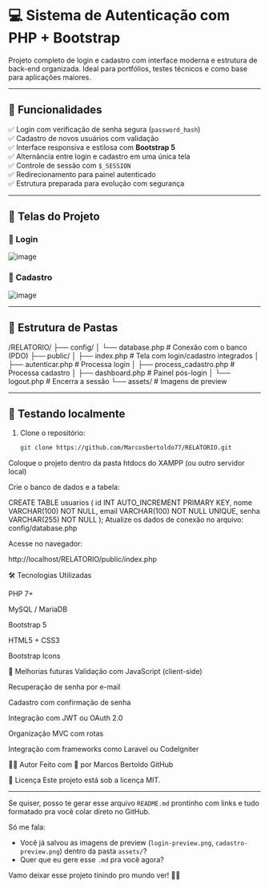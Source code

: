 # 💻 Sistema de Autenticação com PHP + Bootstrap

Projeto completo de login e cadastro com interface moderna e estrutura de back-end organizada. Ideal para portfólios, testes técnicos e como base para aplicações maiores.

---

## 🚀 Funcionalidades

✅ Login com verificação de senha segura (`password_hash`)  
✅ Cadastro de novos usuários com validação  
✅ Interface responsiva e estilosa com **Bootstrap 5**  
✅ Alternância entre login e cadastro em uma única tela  
✅ Controle de sessão com `$_SESSION`  
✅ Redirecionamento para painel autenticado  
✅ Estrutura preparada para evolução com segurança

---

## 📸 Telas do Projeto

### 🔐 Login

![image](https://github.com/user-attachments/assets/48dd9ec5-3cfa-47d7-90fb-c2e638eb43c7)


### 👤 Cadastro

![image](https://github.com/user-attachments/assets/6d6a0c03-c315-4bb3-bcda-2a88b087405b)

---

## 🧱 Estrutura de Pastas

/RELATORIO/ ├── config/ │ └── database.php # Conexão com o banco (PDO) ├── public/ │ ├── index.php # Tela com login/cadastro integrados │ ├── autenticar.php # Processa login │ ├── process_cadastro.php # Processa cadastro │ ├── dashboard.php # Painel pós-login │ └── logout.php # Encerra a sessão └── assets/ # Imagens de preview

---

## 🧪 Testando localmente

1. Clone o repositório:
   ```bash
   git clone https://github.com/Marcosbertoldo77/RELATORIO.git
Coloque o projeto dentro da pasta htdocs do XAMPP (ou outro servidor local)

Crie o banco de dados e a tabela:

CREATE TABLE usuarios (
  id INT AUTO_INCREMENT PRIMARY KEY,
  nome VARCHAR(100) NOT NULL,
  email VARCHAR(100) NOT NULL UNIQUE,
  senha VARCHAR(255) NOT NULL
);
Atualize os dados de conexão no arquivo:
config/database.php

Acesse no navegador:

http://localhost/RELATORIO/public/index.php

🛠 Tecnologias Utilizadas

PHP 7+

MySQL / MariaDB

Bootstrap 5

HTML5 + CSS3

Bootstrap Icons

📌 Melhorias futuras
Validação com JavaScript (client-side)

Recuperação de senha por e-mail

Cadastro com confirmação de senha

Integração com JWT ou OAuth 2.0

Organização MVC com rotas

Integração com frameworks como Laravel ou CodeIgniter

👨‍💻 Autor
Feito com 💙 por Marcos Bertoldo
GitHub

📝 Licença
Este projeto está sob a licença MIT.



---

Se quiser, posso te gerar esse arquivo `README.md` prontinho com links e tudo formatado pra você colar direto no GitHub.

Só me fala:
- Você já salvou as imagens de preview (`login-preview.png`, `cadastro-preview.png`) dentro da pasta `assets/`?
- Quer que eu gere esse `.md` pra você agora?

Vamo deixar esse projeto tinindo pro mundo ver! 🚀✨













